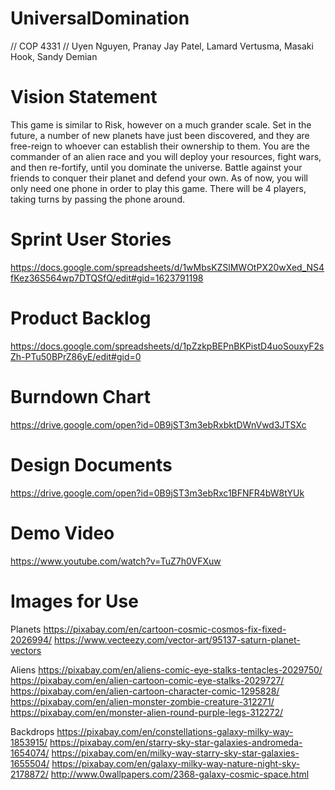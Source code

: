 # UniversalDomination

// COP 4331 
// Uyen Nguyen, Pranay Jay Patel, Lamard Vertusma, Masaki Hook, Sandy Demian


# Vision Statement
This game is similar to Risk, however on a much grander scale. Set in the future, a number of new planets have just been discovered, and they are free-reign to whoever can establish their ownership to them. You are the commander of an alien race and you will deploy your resources, fight wars, and then re-fortify, until you dominate the universe. Battle against your friends to conquer their planet and defend your own. As of now, you will only need one phone in order to play this game. There will be 4 players, taking turns by passing the phone around.

# Sprint User Stories
https://docs.google.com/spreadsheets/d/1wMbsKZSlMWOtPX20wXed_NS4fKez36S564wp7DTQSfQ/edit#gid=1623791198

# Product Backlog
https://docs.google.com/spreadsheets/d/1pZzkpBEPnBKPistD4uoSouxyF2sZh-PTu50BPrZ86yE/edit#gid=0

# Burndown Chart
https://drive.google.com/open?id=0B9jST3m3ebRxbktDWnVwd3JTSXc

# Design Documents 
https://drive.google.com/open?id=0B9jST3m3ebRxc1BFNFR4bW8tYUk

# Demo Video
https://www.youtube.com/watch?v=TuZ7h0VFXuw

# Images for Use
Planets
https://pixabay.com/en/cartoon-cosmic-cosmos-fix-fixed-2026994/
https://www.vecteezy.com/vector-art/95137-saturn-planet-vectors

Aliens
https://pixabay.com/en/aliens-comic-eye-stalks-tentacles-2029750/
https://pixabay.com/en/alien-cartoon-comic-eye-stalks-2029727/
https://pixabay.com/en/alien-cartoon-character-comic-1295828/
https://pixabay.com/en/alien-monster-zombie-creature-312271/
https://pixabay.com/en/monster-alien-round-purple-legs-312272/

Backdrops
https://pixabay.com/en/constellations-galaxy-milky-way-1853915/
https://pixabay.com/en/starry-sky-star-galaxies-andromeda-1654074/
https://pixabay.com/en/milky-way-starry-sky-star-galaxies-1655504/
https://pixabay.com/en/galaxy-milky-way-nature-night-sky-2178872/
http://www.0wallpapers.com/2368-galaxy-cosmic-space.html

